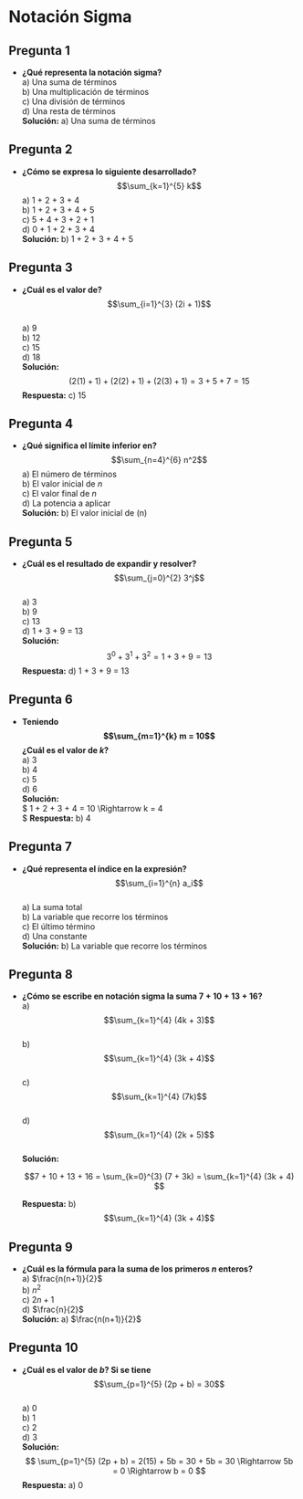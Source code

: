 # Notación Sigma

## Pregunta 1
- **¿Qué representa la notación sigma?**  
a) Una suma de términos  
b) Una multiplicación de términos  
c) Una división de términos  
d) Una resta de términos  
**Solución:** a) Una suma de términos  

## Pregunta 2
- **¿Cómo se expresa lo siguiente desarrollado?**
  $$\sum_{k=1}^{5} k$$
  a) 1 + 2 + 3 + 4  
  b) 1 + 2 + 3 + 4 + 5  
  c) 5 + 4 + 3 + 2 + 1  
  d) 0 + 1 + 2 + 3 + 4  
  **Solución:** b) 1 + 2 + 3 + 4 + 5  

## Pregunta 3
- **¿Cuál es el valor de?** $$\sum_{i=1}^{3} (2i + 1)$$  
  a) 9  
  b) 12  
  c) 15  
  d) 18  
  **Solución:**  
  $$
  (2(1)+1) + (2(2)+1) + (2(3)+1) = 3 + 5 + 7 = 15  
  $$
  **Respuesta:** c) 15  

## Pregunta 4
- **¿Qué significa el límite inferior en?** 
  $$\sum_{n=4}^{6} n^2$$
  a) El número de términos  
  b) El valor inicial de $n$  
  c) El valor final de $n$  
  d) La potencia a aplicar  
  **Solución:** b) El valor inicial de (n)  

## Pregunta 5
- **¿Cuál es el resultado de expandir y resolver?** 
  $$\sum_{j=0}^{2} 3^j$$  
  a) 3  
  b) 9  
  c) 13  
  d) 1 + 3 + 9 = 13  
  **Solución:**  
  $$
  3^0 + 3^1 + 3^2 = 1 + 3 + 9 = 13  
  $$
  **Respuesta:** d) 1 + 3 + 9 = 13  

## Pregunta 6
- **Teniendo $$\sum_{m=1}^{k} m = 10$$ ¿Cuál es el valor de $k$?**  
a) 3  
b) 4  
c) 5  
d) 6  
**Solución:**  
$
1 + 2 + 3 + 4 = 10 \Rightarrow k = 4  
$
**Respuesta:** b) 4  

## Pregunta 7
- **¿Qué representa el índice en la expresión?** 
  $$\sum_{i=1}^{n} a_i$$  
  a) La suma total  
  b) La variable que recorre los términos  
  c) El último término  
  d) Una constante  
  **Solución:** b) La variable que recorre los términos  

## Pregunta 8
  - **¿Cómo se escribe en notación sigma la suma $7 + 10 + 13 + 16$?**  
  a) $$\sum_{k=1}^{4} (4k + 3)$$  
  b) $$\sum_{k=1}^{4} (3k + 4)$$  
  c) $$\sum_{k=1}^{4} (7k)$$  
  d) $$\sum_{k=1}^{4} (2k + 5)$$  
  **Solución:**  
  
    $$7 + 10 + 13 + 16 = \sum_{k=0}^{3} (7 + 3k) = \sum_{k=1}^{4} (3k + 4) $$
  
    **Respuesta:** b) $$\sum_{k=1}^{4} (3k + 4)$$  

## Pregunta 9
- **¿Cuál es la fórmula para la suma de los primeros $n$ enteros?**  
  a) $\frac{n(n+1)}{2}$  
  b) $n^2$  
  c) $2n + 1$  
  d) $\frac{n}{2}$  
  **Solución:** a) $\frac{n(n+1)}{2}$  

## Pregunta 10
- **¿Cuál es el valor de $b$? Si se tiene** $$\sum_{p=1}^{5} (2p + b) = 30$$   
  a) 0  
  b) 1  
  c) 2  
  d) 3  
  **Solución:**  
    $$
    \sum_{p=1}^{5} (2p + b) = 2(15) + 5b = 30 + 5b = 30 \Rightarrow 5b = 0 \Rightarrow b = 0  
    $$
  **Respuesta:** a) 0  